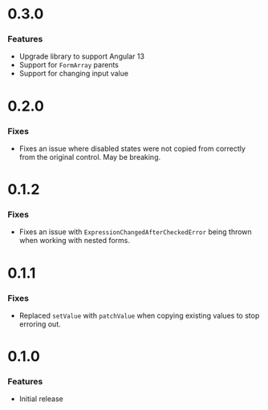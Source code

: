 # 0.3.0

### Features

- Upgrade library to support Angular 13
- Support for `FormArray` parents
- Support for changing input value

# 0.2.0

### Fixes

- Fixes an issue where disabled states were not copied from correctly from the original control. May be breaking.

# 0.1.2

### Fixes

- Fixes an issue with `ExpressionChangedAfterCheckedError` being thrown when working with nested forms.

# 0.1.1

### Fixes

- Replaced `setValue` with `patchValue` when copying existing values to stop erroring out.

# 0.1.0

### Features

- Initial release
